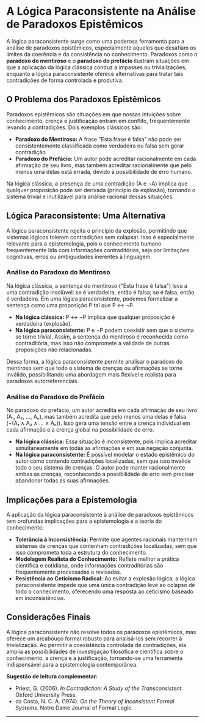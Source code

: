 
# A Lógica Paraconsistente na Análise de Paradoxos Epistêmicos

A lógica paraconsistente surge como uma poderosa ferramenta para a análise de paradoxos epistêmicos, especialmente aqueles que desafiam os limites da coerência e da consistência no conhecimento. Paradoxos como o **paradoxo do mentiroso** e o **paradoxo do prefácio** ilustram situações em que a aplicação da lógica clássica conduz a impasses ou trivializações, enquanto a lógica paraconsistente oferece alternativas para tratar tais contradições de forma controlada e produtiva.

## O Problema dos Paradoxos Epistêmicos

Paradoxos epistêmicos são situações em que nossas intuições sobre conhecimento, crença e justificação entram em conflito, frequentemente levando a contradições. Dois exemplos clássicos são:

- **Paradoxo do Mentiroso:** A frase "Esta frase é falsa" não pode ser consistentemente classificada como verdadeira ou falsa sem gerar contradição.
- **Paradoxo do Prefácio:** Um autor pode acreditar racionalmente em cada afirmação de seu livro, mas também acreditar racionalmente que pelo menos uma delas está errada, devido à possibilidade de erro humano.

Na lógica clássica, a presença de uma contradição (A e ¬A) implica que qualquer proposição pode ser derivada (princípio da explosão), tornando o sistema trivial e inutilizável para análise racional dessas situações.

## Lógica Paraconsistente: Uma Alternativa

A lógica paraconsistente rejeita o princípio da explosão, permitindo que sistemas lógicos tolerem contradições sem colapsar. Isso é especialmente relevante para a epistemologia, pois o conhecimento humano frequentemente lida com informações contraditórias, seja por limitações cognitivas, erros ou ambiguidades inerentes à linguagem.

### Análise do Paradoxo do Mentiroso

Na lógica clássica, a sentença do mentiroso ("Esta frase é falsa") leva a uma contradição insolúvel: se é verdadeira, então é falsa; se é falsa, então é verdadeira. Em uma lógica paraconsistente, podemos formalizar a sentença como uma proposição P tal que P ↔ ¬P.

- **Na lógica clássica:** P ↔ ¬P implica que qualquer proposição é verdadeira (explosão).
- **Na lógica paraconsistente:** P e ¬P podem coexistir sem que o sistema se torne trivial. Assim, a sentença do mentiroso é reconhecida como contraditória, mas isso não compromete a validade de outras proposições não relacionadas.

Dessa forma, a lógica paraconsistente permite analisar o paradoxo do mentiroso sem que todo o sistema de crenças ou afirmações se torne inválido, possibilitando uma abordagem mais flexível e realista para paradoxos autorreferenciais.

### Análise do Paradoxo do Prefácio

No paradoxo do prefácio, um autor acredita em cada afirmação de seu livro (A₁, A₂, ..., Aₙ), mas também acredita que pelo menos uma delas é falsa (¬(A₁ ∧ A₂ ∧ ... ∧ Aₙ)). Isso gera uma tensão entre a crença individual em cada afirmação e a crença global na possibilidade de erro.

- **Na lógica clássica:** Essa situação é inconsistente, pois implica acreditar simultaneamente em todas as afirmações e em sua negação conjunta.
- **Na lógica paraconsistente:** É possível modelar o estado epistêmico do autor como contendo contradições localizadas, sem que isso invalide todo o seu sistema de crenças. O autor pode manter racionalmente ambas as crenças, reconhecendo a possibilidade de erro sem precisar abandonar todas as suas afirmações.

## Implicações para a Epistemologia

A aplicação da lógica paraconsistente à análise de paradoxos epistêmicos tem profundas implicações para a epistemologia e a teoria do conhecimento:

- **Tolerância à Inconsistência:** Permite que agentes racionais mantenham sistemas de crenças que contenham contradições localizadas, sem que isso comprometa toda a estrutura do conhecimento.
- **Modelagem Realista do Conhecimento:** Reflete melhor a prática científica e cotidiana, onde informações contraditórias são frequentemente processadas e revisadas.
- **Resistência ao Ceticismo Radical:** Ao evitar a explosão lógica, a lógica paraconsistente impede que uma única contradição leve ao colapso de todo o conhecimento, oferecendo uma resposta ao ceticismo baseado em inconsistências.

## Considerações Finais

A lógica paraconsistente não resolve todos os paradoxos epistêmicos, mas oferece um arcabouço formal robusto para analisá-los sem recorrer à trivialização. Ao permitir a coexistência controlada de contradições, ela amplia as possibilidades de investigação filosófica e científica sobre o conhecimento, a crença e a justificação, tornando-se uma ferramenta indispensável para a epistemologia contemporânea.

**Sugestão de leitura complementar:**  
- Priest, G. (2006). *In Contradiction: A Study of the Transconsistent*. Oxford University Press.  
- da Costa, N. C. A. (1974). *On the Theory of Inconsistent Formal Systems*. Notre Dame Journal of Formal Logic.

---
```